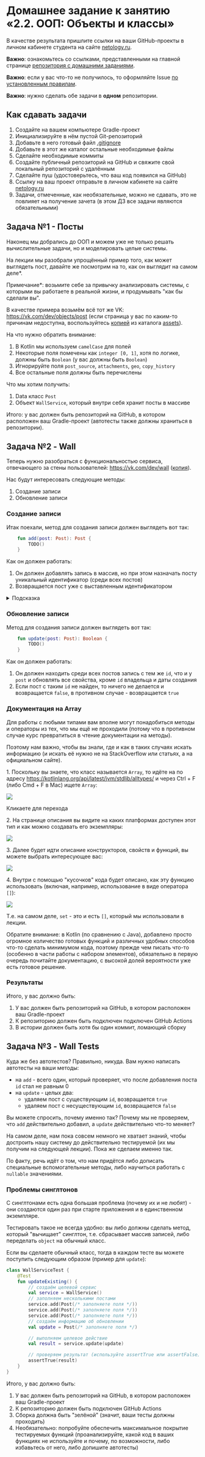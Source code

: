 # Домашнее задание к занятию «2.2. ООП: Объекты и классы»

В качестве результата пришлите ссылки на ваши GitHub-проекты в личном кабинете студента на сайте [netology.ru](https://netology.ru).

**Важно**: ознакомьтесь со ссылками, представленными на главной странице [репозитория с домашними заданиями](../README.md).

**Важно**: если у вас что-то не получилось, то оформляйте Issue [по установленным правилам](../report-requirements.md).

**Важно**: нужно сделать обе задачи в **одном** репозитории.

## Как сдавать задачи

1. Создайте на вашем компьютере Gradle-проект
1. Инициализируйте в нём пустой Git-репозиторий
1. Добавьте в него готовый файл [.gitignore](../.gitignore)
1. Добавьте в этот же каталог остальные необходимые файлы
1. Сделайте необходимые коммиты
1. Создайте публичный репозиторий на GitHub и свяжите свой локальный репозиторий с удалённым
1. Сделайте пуш (удостоверьтесь, что ваш код появился на GitHub)
1. Ссылку на ваш проект отправьте в личном кабинете на сайте [netology.ru](https://netology.ru)
1. Задачи, отмеченные, как необязательные, можно не сдавать, это не повлияет на получение зачета (в этом ДЗ все задачи являются обязательными)

## Задача №1 - Посты

Наконец мы добрались до ООП и можем уже не только решать вычислительные задачи, но и моделировать целые системы.

На лекции мы разобрали упрощённый пример того, как может выглядеть пост, давайте же посмотрим на то, как он выглядит на самом деле*.

Примечание*: возьмите себе за привычку анализировать системы, с которыми вы работаете в реальной жизни, и продумывать "как бы сделали вы".

В качестве примера возьмём всё тот же VK: https://vk.com/dev/objects/post (если страница у вас по каким-то причинам недоступна, воспользуйтесь [копией](assets/post.pdf) из каталога [assets](assets)).

На что нужно обратить внимание:
1. В Kotlin мы используем `camelCase` для полей
1. Некоторые поля помечены как `integer [0, 1]`, хотя по логике, должны быть `Boolean` (у вас должны быть `Boolean`)
1. Игнорируйте поля `post_source`, `attachments`, `geo`, `copy_history` 
1. Все остальные поля должны быть перечислены

Что мы хотим получить:
1. Data класс `Post`
1. Объект `WallService`, который внутри себя хранит посты в массиве

Итого: у вас должен быть репозиторий на GitHub, в котором расположен ваш Gradle-проект (автотесты также должны храниться в репозитории).

## Задача №2 - Wall

Теперь нужно разобраться с функциональностью сервиса, отвечающего за стены пользователей: https://vk.com/dev/wall ([копия](assets/wall.pdf)).

Нас будут интересовать следующие методы:
1. Создание записи
1. Обновление записи

### Создание записи

Итак поехали, метод для создания записи должен выглядеть вот так:
```kotlin
    fun add(post: Post): Post {
        TODO()
    }
```

Как он должен работать:
1. Он должен добавлять запись в массив, но при этом назначать посту уникальный идентификатор (среди всех постов)
1. Возвращается пост уже с выставленным идентификатором

<details>
  <summary>Подсказка</summary>
  
  Возможно, вам стоит завести private property для хранения следующего уникального `id`. Пока у нас in-memory система (всё хранится в оперативной памяти) и всё работает на одной машине, этого будет достаточно. 
</details>

### Обновление записи

Метод для создания записи должен выглядеть вот так:
```kotlin
    fun update(post: Post): Boolean {
        TODO()
    }
```

Как он должен работать:
1. Он должен находить среди всех постов запись с тем же `id`, что и у `post` и обновлять все свойства, кроме `id` владельца и даты создания
1. Если пост с таким `id` не найден, то ничего не делается и возвращается `false`, в противном случае - возвращается `true`

### Документация на Array

Для работы с любыми типами вам вполне могут понадобиться методы и операторы из тех, что мы ещё не проходили (потому что в противном случае курс превратиться в чтение документации на методы).

Поэтому нам важно, чтобы вы знали, где и как в таких случаях искать информацию (и искать её нужно не на StackOverflow или статьях, а на официальном сайте).

1\. Поскольку вы знаете, что класс называется `Array`, то идёте на по адресу https://kotlinlang.org/api/latest/jvm/stdlib/alltypes/ и через Ctrl + F (либо Cmd + F в Mac) ищете `Array`:

![](pic/alltypes.png)

Кликаете для перехода

2\. На странице описания вы видите на каких платформах доступен этот тип и как можно создавать его экземпляры:

![](pic/array.png)

3\. Далее будет идти описание конструкторов, свойств и функций, вы можете выбрать интересующее вас:

![](pic/description.png)

4\. Внутри с помощью "кусочков" кода будет описано, как эту функцию использовать (включая, например, использование в виде оператора `[]`):

![](pic/usage.png)

Т.е. на самом деле, `set` - это и есть `[]`, который мы использовали в лекции.

Обратите внимание: в Kotlin (по сравнению с Java), добавлено просто огромное количество готовых функций и различных удобных способов что-то сделать минимумом кода, поэтому прежде чем писать что-то (особенно в части работы с набором элементов), обязательно в первую очередь почитайте документацию, с высокой долей вероятности уже есть готовое решение.

### Результаты

Итого, у вас должно быть:
1. У вас должен быть репозиторий на GitHub, в котором расположен ваш Gradle-проект
1. К репозиторию должен быть подключен подключен GitHub Actions
1. В истории должен быть хотя бы один коммит, ломающий сборку

## Задача №3 - Wall Tests

Куда же без автотестов? Правильно, никуда. Вам нужно написать автотесты на ваши методы:
* на `add` - всего один, который проверяет, что после добавления поста `id` стал не равным 0
* на `update` - целых два:
    - удаляем пост с существующим `id`, возвращается `true`
    - удаляем пост с несуществующим `id`, возвращается `false`

Вы можете спросить, почему именно так? Почему мы не проверяем, что `add` действительно добавил, а `update` действительно что-то меняет?

На самом деле, нам пока совсем немного не хватает знаний, чтобы достроить нашу систему до действительно тестируемой (их мы получим на следующей лекции). Пока же сделаем именно так.

По факту, речь идёт о том, что нам придётся либо дописать специальные вспомогательные методы, либо научиться работать с `nullable` значениями.

### Проблемы синглтонов

С синглтонами есть одна большая проблема (почему их и не любят) - они создаются один раз при старте приложения и в единственном экземпляре.

Тестировать такое не всегда удобно: вы либо должны сделать метод, который "вычищает" синглтон, т.е. сбрасывает массив записей, либо переделать `object` на обычный класс.

Если вы сделаете обычный класс, тогда в каждом тесте вы можете поступить следующим образом (пример для `update`):

```kotlin
class WallServiceTest {
    @Test
    fun updateExisting() {
        // создаём целевой сервис
        val service = WallService()
        // заполняем несколькими постами 
        service.add(Post(/* заполняете поля */))
        service.add(Post(/* заполняете поля */))
        service.add(Post(/* заполняете поля */))
        // создаём информацию об обновлении
        val update = Post(/* заполняете поля */)

        // выполняем целевое действие
        val result = service.update(update)

        // проверяем результат (используйте assertTrue или assertFalse)
        assertTrue(result)
    }
}
```

Итого, у вас должно быть:
1. У вас должен быть репозиторий на GitHub, в котором расположен ваш Gradle-проект
1. К репозиторию должен быть подключен GitHub Actions
1. Сборка должна быть "зелёной" (значит, ваши тесты должны проходить)
1. Необязательно: попробуйте обеспечить максимальное покрытие тестируемых функций (проанализируйте, какой код в ваших функциях не используйте и почему, по возможности, либо избавьтесь от него, либо допишите автотесты)
